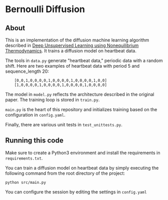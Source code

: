 # Bernoulli Diffusion

## About

This is an implementation of the diffusion machine learning algorithm described in [Deep Unsupervised Learning using Nonequilibrium Thermodynamics](https://arxiv.org/abs/1503.03585). It trains a diffusion model on heartbeat data.

The tools in `data.py` generate "heartbeat data," periodic data with a random shift. Here are two examples of heartbeat data with period 5 and sequence_length 20:
```
    [0,0,1,0,0,0,0,1,0,0,0,0,1,0,0,0,0,1,0,0]
    [1,0,0,0,0,1,0,0,0,0,1,0,0,0,0,1,0,0,0,0]
```

The model in `model.py` reflects the architecture described in the original paper. The training loop is stored in `train.py`.

`main.py` is the heart of this repository and initializes training based on the configuration in `config.yaml`.

Finally, there are various unit tests in `test_unittests.py`.

## Running this code

Make sure to create a Python3 environment and install the requirements in `requirements.txt`.

You can train a diffusion model on heartbeat data by simply executing the following command from the root directory of the project:

```
python src/main.py
```

You can configure the session by editing the settings in `config.yaml`